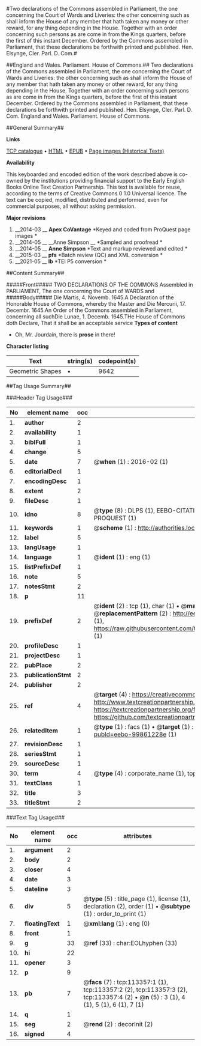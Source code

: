 #Two declarations of the Commons assembled in Parliament, the one concerning the Court of Wards and Liveries: the other concerning such as shall inform the House of any member that hath taken any money or other reward, for any thing depending in the House. Together with an order concerning such persons as are come in from the Kings quarters, before the first of this instant December. Ordered by the Commons assembled in Parliament, that these declarations be forthwith printed and published. Hen. Elsynge, Cler. Parl. D. Com.#

##England and Wales. Parliament. House of Commons.##
Two declarations of the Commons assembled in Parliament, the one concerning the Court of Wards and Liveries: the other concerning such as shall inform the House of any member that hath taken any money or other reward, for any thing depending in the House. Together with an order concerning such persons as are come in from the Kings quarters, before the first of this instant December. Ordered by the Commons assembled in Parliament, that these declarations be forthwith printed and published. Hen. Elsynge, Cler. Parl. D. Com.
England and Wales. Parliament. House of Commons.

##General Summary##

**Links**

[TCP catalogue](http://www.ota.ox.ac.uk/tcp/)  • 
[HTML](http://tei.it.ox.ac.uk/tcp/Texts-HTML/free/A83/A83854.html)  • 
[EPUB](http://tei.it.ox.ac.uk/tcp/Texts-EPUB/free/A83/A83854.epub) • 
[Page images (Historical Texts)](https://historicaltexts.jisc.ac.uk/eebo-99861228e)

**Availability**

This keyboarded and encoded edition of the work described above is co-owned by the
    institutions providing financial support to the Early English Books Online Text Creation
    Partnership. This text is available for reuse, according to the terms of  Creative Commons 0 1.0 Universal
    licence. The text can be copied, modified, distributed and performed, even for commercial
    purposes, all without asking permission.

**Major revisions**

1. __2014-03 __ __Apex CoVantage__ *Keyed and coded from ProQuest page images *
1. __2014-05 __ __Anne Simpson __ *Sampled and proofread *
1. __2014-05 __ __Anne Simpson__ *Text and markup reviewed and edited *
1. __2015-03 __ __pfs__ *Batch review (QC) and XML conversion *
1. __2021-05 __ __lb__ *TEI P5 conversion *

##Content Summary##

#####Front#####
 TWO DECLARATIONS OF THE COMMONS Assembled in PARLIAMENT, The one concerning the Court of WARDS and 
#####Body#####
Die Martis, 4. Novemb. 1645.A Declaration of the Honorable House of Commons, whereby the Master and Die Mercurii, 17. Decembr. 1645.An Order of the Commons assembled in Parliament, concerning all suchDie Lunae, 1. Decemb. 1645.THe House of Commons doth Declare, That it shall be an acceptable service
**Types of content**

  * Oh, Mr. Jourdain, there is **prose** in there!

**Character listing**


|Text|string(s)|codepoint(s)|
|---|---|---|
|Geometric Shapes|▪|9642|

##Tag Usage Summary##

###Header Tag Usage###

|No|element name|occ|attributes|
|---|---|---|---|
|1.|__author__|2||
|2.|__availability__|1||
|3.|__biblFull__|1||
|4.|__change__|5||
|5.|__date__|7| @__when__ (1) : 2016-02 (1)|
|6.|__editorialDecl__|1||
|7.|__encodingDesc__|1||
|8.|__extent__|2||
|9.|__fileDesc__|1||
|10.|__idno__|8| @__type__ (8) : DLPS (1), EEBO-CITATION (1), VID (1), EEBO-PROQUEST (1), STC (3), PROQUEST (1)|
|11.|__keywords__|1| @__scheme__ (1) : http://authorities.loc.gov/ (1)|
|12.|__label__|5||
|13.|__langUsage__|1||
|14.|__language__|1| @__ident__ (1) : eng (1)|
|15.|__listPrefixDef__|1||
|16.|__note__|5||
|17.|__notesStmt__|2||
|18.|__p__|11||
|19.|__prefixDef__|2| @__ident__ (2) : tcp (1), char (1)  •  @__matchPattern__ (2) : ([0-9\-]+):([0-9IVX]+) (1), (.+) (1)  •  @__replacementPattern__ (2) : http://eebo.chadwyck.com/downloadtiff?vid=$1&page=$2 (1), https://raw.githubusercontent.com/textcreationpartnership/Texts/master/tcpchars.xml#$1 (1)|
|20.|__profileDesc__|1||
|21.|__projectDesc__|1||
|22.|__pubPlace__|2||
|23.|__publicationStmt__|2||
|24.|__publisher__|2||
|25.|__ref__|4| @__target__ (4) : https://creativecommons.org/publicdomain/zero/1.0/ (1), http://www.textcreationpartnership.org/docs/. (1), https://textcreationpartnership.org/faq/#faq05 (1), https://github.com/textcreationpartnership (1)|
|26.|__relatedItem__|1| @__type__ (1) : facs (1)  •  @__target__ (1) : https://data.historicaltexts.jisc.ac.uk/view?pubId=eebo-99861228e (1)|
|27.|__revisionDesc__|1||
|28.|__seriesStmt__|1||
|29.|__sourceDesc__|1||
|30.|__term__|4| @__type__ (4) : corporate_name (1), topical_term (2), geographic_name (1)|
|31.|__textClass__|1||
|32.|__title__|3||
|33.|__titleStmt__|2||


###Text Tag Usage###

|No|element name|occ|attributes|
|---|---|---|---|
|1.|__argument__|2||
|2.|__body__|2||
|3.|__closer__|4||
|4.|__date__|3||
|5.|__dateline__|3||
|6.|__div__|5| @__type__ (5) : title_page (1), license (1), declaration (2), order (1)  •  @__subtype__ (1) : order_to_print (1)|
|7.|__floatingText__|1| @__xml:lang__ (1) : eng (0)|
|8.|__front__|1||
|9.|__g__|33| @__ref__ (33) : char:EOLhyphen (33)|
|10.|__hi__|22||
|11.|__opener__|3||
|12.|__p__|9||
|13.|__pb__|7| @__facs__ (7) : tcp:113357:1 (1), tcp:113357:2 (2), tcp:113357:3 (2), tcp:113357:4 (2)  •  @__n__ (5) : 3 (1), 4 (1), 5 (1), 6 (1), 7 (1)|
|14.|__q__|1||
|15.|__seg__|2| @__rend__ (2) : decorInit (2)|
|16.|__signed__|4||
